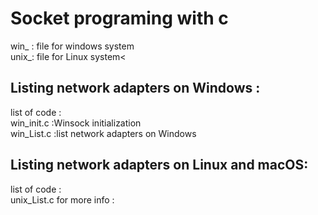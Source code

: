 # Socket programing  with c
win_ : file for windows system</br>
unix_: file for Linux system<</br>
## Listing network adapters on Windows :
list of code  :</br>
win_init.c :Winsock initialization</br>
win_List.c :list network adapters on Windows  </br>

## Listing network adapters on Linux and macOS:
list of code  :</br>
unix_List.c for more info :<a href="https://man7.org/linux/man-pages/man3/getnameinfo.3.html  " target="getnameinfo" rel="noreferrer">  </br>
